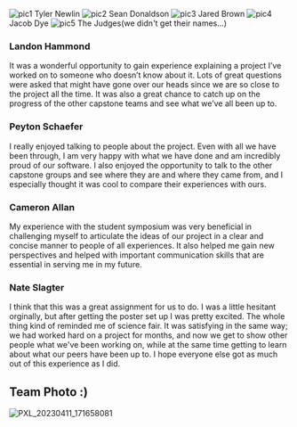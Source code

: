 ![pic1](https://user-images.githubusercontent.com/70381945/231336816-29977ed4-e904-4d1e-8d30-bb69c8590f1f.png)
Tyler Newlin
![pic2](https://user-images.githubusercontent.com/70381945/231336820-353c34ad-62ce-4c4c-8381-b0e9ed76f9ac.png)
Sean Donaldson
![pic3](https://user-images.githubusercontent.com/70381945/231336833-50e93685-1910-4552-b4aa-e5a9c303b8a7.png)
Jared Brown
![pic4](https://user-images.githubusercontent.com/70381945/231336855-1f3e8c57-82f7-4978-a27b-e9cf7b092866.png)
Jacob Dye
![pic5](https://user-images.githubusercontent.com/70381945/231336865-8a48ee5c-c06d-48e3-a348-410c16b788aa.png)
The Judges(we didn't get their names...)

### Landon Hammond
It was a wonderful opportunity to gain experience explaining a project I’ve worked on to someone who doesn’t know about it. Lots of great questions were asked that might have gone over our heads since we are so close to the project all the time. It was also a great chance to catch up on the progress of the other capstone teams and see what we’ve all been up to.

### Peyton Schaefer
I really enjoyed talking to people about the project.  Even with all we have been through, I am very happy with what we have done and am incredibly proud of our software.  I also enjoyed the opportunity to talk to the other capstone groups and see where they are and where they came from, and I especially thought it was cool to compare their experiences with ours.

### Cameron Allan
My experience with the student symposium was very beneficial in challenging myself to articulate the ideas of our project in a clear and concise manner to people of all experiences. It also helped me gain new perspectives and helped with important communication skills that are essential in serving me in my future.

### Nate Slagter
I think that this was a great assignment for us to do. I was a little hesitant orginally, but after getting the poster set up I was pretty excited. The whole thing kind of reminded me of science fair. It was satisfying in the same way; we had worked hard on a project for months, and now we get to show other people what we've been working on, while at the same time getting to learn about what our peers have been up to.
I hope everyone else got as much out of this experience as I did.

## Team Photo :)
![PXL_20230411_171658081](https://user-images.githubusercontent.com/70381945/231337756-d9aa8944-1892-4429-803a-53117c742eba.jpg)
